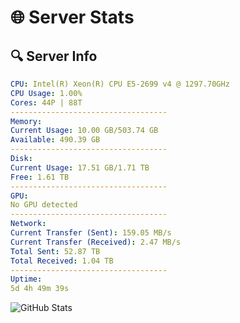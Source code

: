 # 🌐 Server Stats
## 🔍 Server Info
```yaml
CPU: Intel(R) Xeon(R) CPU E5-2699 v4 @ 1297.70GHz
CPU Usage: 1.00%
Cores: 44P | 88T
-----------------------------------
Memory:
Current Usage: 10.00 GB/503.74 GB
Available: 490.39 GB
-----------------------------------
Disk:
Current Usage: 17.51 GB/1.71 TB
Free: 1.61 TB
-----------------------------------
GPU:
No GPU detected
-----------------------------------
Network:
Current Transfer (Sent): 159.05 MB/s
Current Transfer (Received): 2.47 MB/s
Total Sent: 52.87 TB
Total Received: 1.04 TB
-----------------------------------
Uptime:
5d 4h 49m 39s
```
![GitHub Stats](https://img.shields.io/badge/Updated-2025-02-13_03:32:57-blue)
